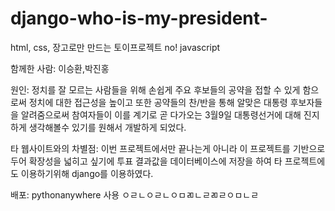 # django-who-is-my-president-
html, css, 장고로만 만드는 토이프로젝트 no! javascript

함께한 사람: 이승환,박진홍

원인: 정치를 잘 모르는 사람들을 위해 손쉽게 주요 후보들의 공약을 접할 수 있게 함으로써 정치에 대한 접근성을 높이고
또한 공약들의 찬/반을 통해 알맞은 대통령 후보자들을 알려줌으로써 참여자들이 이를 계기로 곧 다가오는 3월9일 대통령선거에 대해
진지하게 생각해볼수 있기를 원해서 개발하게 되었다.

타 웹사이트와의 차별점: 이번 프로젝트에서만 끝나는게 아니라 이 프로젝트를 기반으로 두어 확장성을 넓히고 싶기에
투표 결과값을 데이터베이스에 저장을 하여 타 프로젝트에도 이용하기위해 django를 이용하였다.


배포: pythonanywhere 사용
ㅇㄹㄴㅇㄹㄴㅇㅁㄻㄴㄹㄻㄹㅇㅁㄴㄹ
